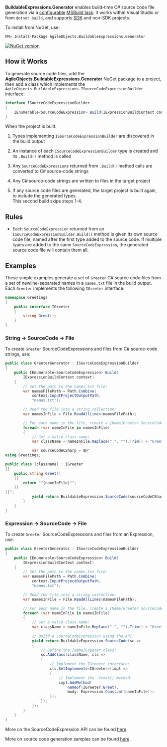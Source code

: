 **BuildableExpressions.Generator** enables build-time C# source code file generation via a 
[configurable](/generating-code/Configuration) 
[MSBuild task](https://docs.microsoft.com/en-us/visualstudio/msbuild/msbuild-tasks). It works within
Visual Studio or from `dotnet build`, and supports 
[SDK](https://docs.microsoft.com/en-us/dotnet/core/project-sdk/overview) and non-SDK projects.

To install from NuGet, use:

```shell
PM> Install-Package AgileObjects.BuildableExpressions.Generator
```
[![NuGet version](https://badge.fury.io/nu/AgileObjects.BuildableExpressions.Generator.svg)](https://badge.fury.io/nu/AgileObjects.BuildableExpressions.Generator)

## How it Works

To generate source code files, add the **AgileObjects.BuildableExpressions.Generator** NuGet package
to a project, then add a class which implements the `AgileObjects.BuildableExpressions.ISourceCodeExpressionBuilder`
interface:

```cs
interface ISourceCodeExpressionBuilder
{
    IEnumerable<SourceCodeExpression> Build(IExpressionBuildContext context);
}
```

When the project is built:

1. Types implementing `ISourceCodeExpressionBuilder` are discovered in the build output

2. An instance of each `ISourceCodeExpressionBuilder` type is created and its `.Build()` method is called

3. Any `SourceCodeExpression`s returned from `.Build()` method calls are converted to C# source-code strings

4. Any C# source-code strings are written to files in the target project

5. If any source code files are generated, the target project is built again, to include the generated types.<br />
   This second build skips steps 1-4.

## Rules

- Each `SourceCodeExpression` returned from an `ISourceCodeExpressionBuilder.Build()` method is given
  its own source code file, named after the first type added to the source code. If multiple types are
  added to the same `SourceCodeExpression`, the generated source code file will contain them all.

## Examples

These simple examples generate a set of `Greeter` C# source code files from a set of newline-separated
names in a `names.txt` file in the build output. Each `Greeter` implements the following `IGreeter` interface:

```cs
namespace Greetings
{
    public interface IGreeter
    {
        string Greet();
    }
}
```

### String -> SourceCode -> File

To create `Greeter` SourceCodeExpressions and files from C# source-code strings, use:

```cs
public class GreeterGenerator : ISourceCodeExpressionBuilder
{
    public IEnumerable<SourceCodeExpression> Build(
        IExpressionBuildContext context)
    {
        // Get the path to the names.txt file:
        var namesFilePath = Path.Combine(
            context.InputProjectOutputPath,
            "names.txt");

        // Read the file into a string collection:
        var namesInFile = File.ReadAllLines(namesFilePath);

        // For each name in the file, create a [Name]Greeter SourceCodeExpression:
        foreach (var nameInFile in namesInFile)
        {
            // Get a valid class name:
            var className = nameInFile.Replace(" ", "").Trim() + "Greeter";

            var sourceCodeCSharp = $@"
using Greetings;

public class {className} : IGreeter
{{
    public string Greet()
    {{
        return ""{nameInFile}"";
    }}
}}";
            yield return BuildableExpression.SourceCode(sourceCodeCSharp);
        }
    }
}
```

### Expression -> SourceCode -> File

To create `Greeter` SourceCodeExpressions and files from an Expression, use:

```cs
public class GreeterGenerator : ISourceCodeExpressionBuilder
{
    public IEnumerable<SourceCodeExpression> Build(
        IExpressionBuildContext context)
    {
        // Get the path to the names.txt file:
        var namesFilePath = Path.Combine(
            context.InputProjectOutputPath,
            "names.txt");

        // Read the file into a string collection:
        var namesInFile = File.ReadAllLines(namesFilePath);

        // For each name in the file, create a [Name]Greeter SourceCodeExpression:
        foreach (var nameInFile in namesInFile)
        {
            // Get a valid class name:
            var className = nameInFile.Replace(" ", "").Trim() + "Greeter";
            
            // Build a SourceCodeExpression using the API:
            yield return BuildableExpression.SourceCode(sc =>
            {
                // Define the [Name]Greeter class:
                sc.AddClass(className, cls =>
                {
                    // Implement the IGreeter interface:
                    cls.SetImplements<IGreeter>(impl =>
                    {
                        // Implement the .Greet() method:
                        impl.AddMethod(
                            nameof(IGreeter.Greet),
                            body: Expression.Constant(nameInFile));
                    });
                });
            });
        }
    }
}
```

More on the SourceCodeExpression API can be found [here](/api).

More on source code generation samples can be found [here](/generating-code/Samples).